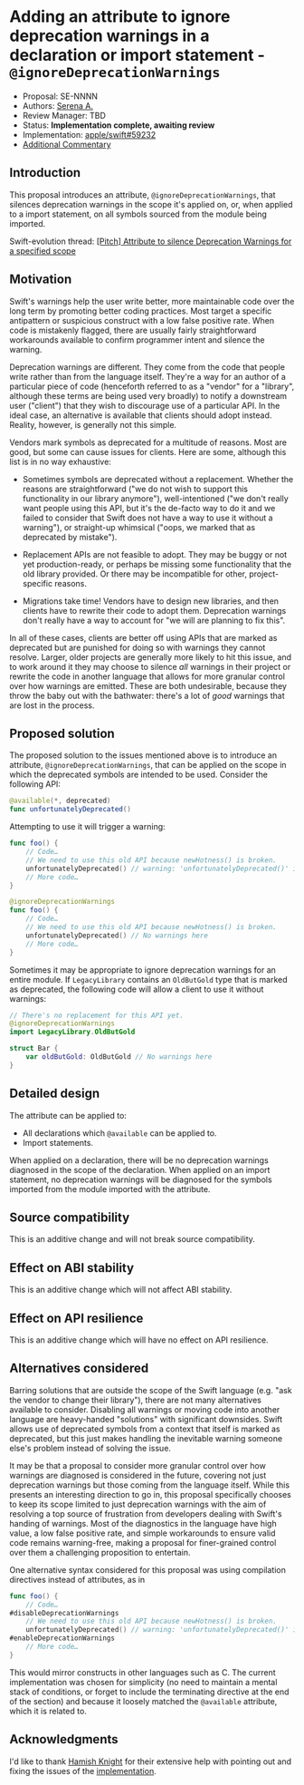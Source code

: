 # Adding an attribute to ignore deprecation warnings in a declaration or import statement - `@ignoreDeprecationWarnings`

* Proposal: SE-NNNN
* Authors: [Serena A.](https://github.com/SerenaKit)
* Review Manager: TBD
* Status: **Implementation complete, awaiting review**
* Implementation: [apple/swift#59232](https://github.com/apple/swift/pull/59232)
* [Additional Commentary](https://forums.swift.org/t/pitch-attribute-to-silence-deprecation-warnings-for-a-specified-scope/57791)

## Introduction

This proposal introduces an attribute, `@ignoreDeprecationWarnings`, that silences deprecation warnings in the scope it's applied on, or, when applied to a import statement, on all symbols sourced from the module being imported.

Swift-evolution thread: [[Pitch] Attribute to silence Deprecation Warnings for a specified scope](https://forums.swift.org/t/pitch-attribute-to-silence-deprecation-warnings-for-a-specified-scope/57791)

## Motivation

Swift's warnings help the user write better, more maintainable code over the long term by promoting better coding practices. Most target a specific antipattern or suspicious construct with a low false positive rate. When code is mistakenly flagged, there are usually fairly straightforward workarounds available to confirm programmer intent and silence the warning.

Deprecation warnings are different. They come from the code that people write rather than from the language itself. They're a way for an author of a particular piece of code (henceforth referred to as a "vendor" for a "library", although these terms are being used very broadly) to notify a downstream user ("client") that they wish to discourage use of a particular API. In the ideal case, an alternative is available that clients should adopt instead. Reality, however, is generally not this simple.

Vendors mark symbols as deprecated for a multitude of reasons. Most are good, but some can cause issues for clients. Here are some, although this list is in no way exhaustive:

* Sometimes symbols are deprecated without a replacement. Whether the reasons are straightforward ("we do not wish to support this functionality in our library anymore"), well-intentioned ("we don't really want people using this API, but it's the de-facto way to do it and we failed to consider that Swift does not have a way to use it without a warning"), or straight-up whimsical ("oops, we marked that as deprecated by mistake").

* Replacement APIs are not feasible to adopt. They may be buggy or not yet production-ready, or perhaps be missing some functionality that the old library provided. Or there may be incompatible for other, project-specific reasons.

* Migrations take time! Vendors have to design new libraries, and then clients have to rewrite their code to adopt them. Deprecation warnings don't really have a way to account for "we will are planning to fix this".

In all of these cases, clients are better off using APIs that are marked as deprecated but are punished for doing so with warnings they cannot resolve. Larger, older projects are generally more likely to hit this issue, and to work around it they may choose to silence *all* warnings in their project or rewrite the code in another language that allows for more granular control over how warnings are emitted. These are both undesirable, because they throw the baby out with the bathwater: there's a lot of *good* warnings that are lost in the process.

## Proposed solution

The proposed solution to the issues mentioned above is to introduce an attribute, `@ignoreDeprecationWarnings`, that can be applied on the scope in which the deprecated symbols are intended to be used. Consider the following API:

```swift
@available(*, deprecated)
func unfortunatelyDeprecated()
```

Attempting to use it will trigger a warning:

```swift
func foo() {
	// Code…
	// We need to use this old API because newHotness() is broken.
	unfortunatelyDeprecated() // warning: 'unfortunatelyDeprecated()' is deprecated
	// More code…
}
```

```swift
@ignoreDeprecationWarnings
func foo() {
	// Code…
	// We need to use this old API because newHotness() is broken.
	unfortunatelyDeprecated() // No warnings here
	// More code…
}
```

Sometimes it may be appropriate to ignore deprecation warnings for an entire module. If `LegacyLibrary` contains an `OldButGold` type that is marked as deprecated, the following code will allow a client to use it without warnings:

```swift
// There's no replacement for this API yet.
@ignoreDeprecationWarnings
import LegacyLibrary.OldButGold

struct Bar {
	var oldButGold: OldButGold // No warnings here
}
```

## Detailed design

The attribute can be applied to:

- All declarations which `@available` can be applied to.
- Import statements.

When applied on a declaration, there will be no deprecation warnings diagnosed in the scope of the declaration. When applied on an import statement, no deprecation warnings will be diagnosed for the symbols imported from the module imported with the attribute.

## Source compatibility

This is an additive change and will not break source compatibility.

## Effect on ABI stability

This is an additive change which will not affect ABI stability.

## Effect on API resilience

This is an additive change which will have no effect on API resilience.

## Alternatives considered

Barring solutions that are outside the scope of the Swift language (e.g. "ask the vendor to change their library"), there are not many alternatives available to consider. Disabling all warnings or moving code into another language are heavy-handed "solutions" with significant downsides. Swift allows use of deprecated symbols from a context that itself is marked as deprecated, but this just makes handling the inevitable warning someone else's problem instead of solving the issue.

It may be that a proposal to consider more granular control over how warnings are diagnosed is considered in the future, covering not just deprecation warnings but those coming from the language itself. While this presents an interesting direction to go in, this proposal specifically chooses to keep its scope limited to just deprecation warnings with the aim of resolving a top source of frustration from developers dealing with Swift's handing of warnings. Most of the diagnostics in the language have high value, a low false positive rate, and simple workarounds to ensure valid code remains warning-free, making a proposal for finer-grained control over them a challenging proposition to entertain.

One alternative syntax considered for this proposal was using compilation directives instead of attributes, as in

```swift
func foo() {
	// Code…
#disableDeprecationWarnings
	// We need to use this old API because newHotness() is broken.
	unfortunatelyDeprecated() // warning: 'unfortunatelyDeprecated()' is deprecated
#enableDeprecationWarnings
	// More code…
}
```

This would mirror constructs in other languages such as C. The current implementation was chosen for simplicity (no need to maintain a mental stack of conditions, or forget to include the terminating directive at the end of the section) and because it loosely matched the `@available` attribute, which it is related to.

## Acknowledgments

I'd like to thank [Hamish Knight](https://github.com/hamishknight) for their extensive help with pointing out and fixing the issues of the [implementation](https://github.com/apple/swift/pull/59232).
